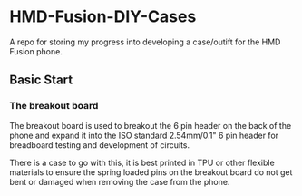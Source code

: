 # HMD-Fusion-DIY-Cases
A repo for storing my progress into developing a case/outift for the HMD Fusion phone. 

## Basic Start
### The breakout board
The breakout board is used to breakout the 6 pin header on the back of the phone and expand it into the ISO standard 2.54mm/0.1" 6 pin header for breadboard testing and development of circuits. 

There is a case to go with this, it is best printed in TPU or other flexible materials to ensure the spring loaded pins on the breakout board do not get bent or damaged when removing the case from the phone. 
